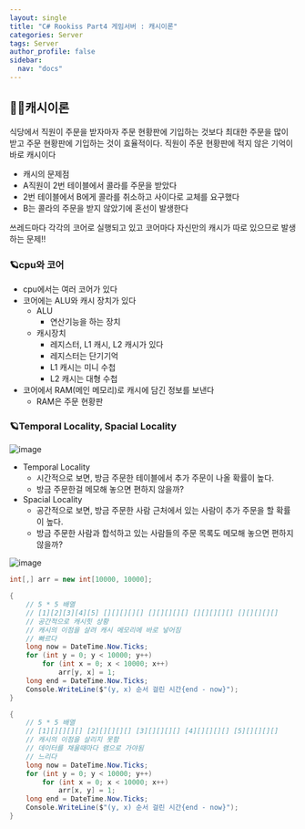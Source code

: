 ```yaml
---
layout: single
title: "C# Rookiss Part4 게임서버 : 캐시이론"
categories: Server
tags: Server
author_profile: false
sidebar:
  nav: "docs"
---
```


## 🙇‍♀️캐시이론

식당에서 직원이 주문을 받자마자 주문 현황판에 기입하는 것보다 최대한 주문을 많이 받고 주문 현황판에 기입하는 것이 효율적이다.
직원이 주문 현황판에 적지 않은 기억이 바로 캐시이다

* 캐시의 문제점
* A직원이 2번 테이블에서 콜라를 주문을 받았다
* 2번 테이블에서 B에게 콜라를 취소하고 사이다로 교체를 요구했다
* B는 콜라의 주문을 받지 않았기에 혼선이 발생한다

쓰레드마다 각각의 코어로 실행되고 있고 코어마다 자신만의 캐시가 따로 있으므로 발생하는 문제!!


### 🪐cpu와 코어

* cpu에서는 여러 코어가 있다
* 코어에는 ALU와 캐시 장치가 있다
  * ALU
    * 연산기능을 하는 장치
  * 캐시장치
    * 레지스터, L1 캐시, L2 캐시가 있다
    * 레지스터는 단기기억
    * L1 캐시는 미니 수첩
    * L2 캐시는 대형 수첩
* 코어에서 RAM(메인 메모리)로 캐시에 담긴 정보를 보낸다
  * RAM은 주문 현황판


### 🪐Temporal Locality, Spacial Locality

![image](https://github.com/user-attachments/assets/15a13fff-e96d-4a98-b7f7-47a95478c3d8)  

* Temporal Locality
  * 시간적으로 보면, 방금 주문한 테이블에서 추가 주문이 나올 확률이 높다.
  * 방금 주문한걸 메모해 놓으면 편하지 않을까?
* Spacial Locality
  * 공간적으로 보면, 방금 주문한 사람 근처에서 있는 사람이 추가 주문을 할 확률이 높다.
  * 방금 주문한 사람과 합석하고 있는 사람들의 주문 목록도 메모해 놓으면 편하지 않을까?  


![image](https://github.com/user-attachments/assets/3788ded4-7289-4e72-ad4a-44d50de3ab5f)  



```cs
int[,] arr = new int[10000, 10000];

{
    // 5 * 5 배열
    // [1][2][3][4][5] [][][][][] [][][][][] [][][][][] [][][][][]
    // 공간적으로 캐시힛 상황
    // 캐시의 이점을 살려 캐시 메모리에 바로 넣어짐
    // 빠르다
    long now = DateTime.Now.Ticks;
    for (int y = 0; y < 10000; y++)
        for (int x = 0; x < 10000; x++)
            arr[y, x] = 1;
    long end = DateTime.Now.Ticks;
    Console.WriteLine($"(y, x) 순서 걸린 시간{end - now}");
}

{
    // 5 * 5 배열
    // [1][][][][] [2][][][][] [3][][][][] [4][][][][] [5][][][][]
    // 캐시의 이점을 살리지 못함
    // 데이터를 채울때마다 램으로 가야됨
    // 느리다
    long now = DateTime.Now.Ticks;
    for (int y = 0; y < 10000; y++)
        for (int x = 0; x < 10000; x++)
            arr[x, y] = 1;
    long end = DateTime.Now.Ticks;
    Console.WriteLine($"(y, x) 순서 걸린 시간{end - now}");
}
```


